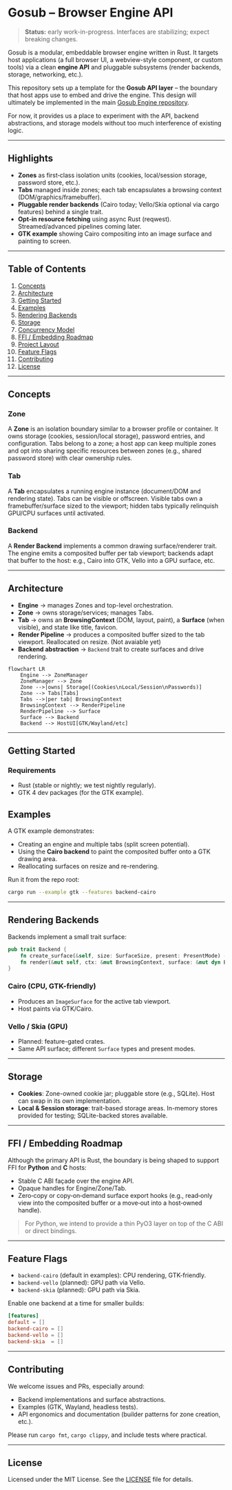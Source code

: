 # Gosub – Browser Engine API

> **Status:** early work-in-progress. Interfaces are stabilizing; expect breaking changes.

Gosub is a modular, embeddable browser engine written in Rust. It targets host applications (a full browser UI, 
a webview-style component, or custom tools) via a clean **engine API** and pluggable subsystems (render backends, 
storage, networking, etc.).

This repository sets up a template for the **Gosub API layer** – the boundary that host apps use to embed and drive 
the engine. This design will ultimately be implemented in the main [Gosub Engine repository](https://github.com/gosub-io/gosub-engine).

For now, it provides us a place to experiment with the API, backend abstractions, and storage models without too much 
interference of existing logic.

---

## Highlights

* **Zones** as first‑class isolation units (cookies, local/session storage, password store, etc.).
* **Tabs** managed inside zones; each tab encapsulates a browsing context (DOM/graphics/framebuffer).
* **Pluggable render backends** (Cairo today; Vello/Skia optional via cargo features) behind a single trait.
* **Opt‑in resource fetching** using async Rust (reqwest). Streamed/advanced pipelines coming later.
* **GTK example** showing Cairo compositing into an image surface and painting to screen.

---

## Table of Contents

1. [Concepts](#concepts)
2. [Architecture](#architecture)
3. [Getting Started](#getting-started)
4. [Examples](#examples)
5. [Rendering Backends](#rendering-backends)
6. [Storage](#storage)
7. [Concurrency Model](#concurrency-model)
8. [FFI / Embedding Roadmap](#ffi--embedding-roadmap)
9. [Project Layout](#project-layout)
10. [Feature Flags](#feature-flags)
11. [Contributing](#contributing)
12. [License](#license)

---

## Concepts

### Zone

A **Zone** is an isolation boundary similar to a browser profile or container. It owns storage (cookies, session/local 
storage), password entries, and configuration. Tabs belong to a zone; a host app can keep multiple zones and opt into 
sharing specific resources between zones (e.g., shared password store) with clear ownership rules.

### Tab

A **Tab** encapsulates a running engine instance (document/DOM and rendering state). Tabs can be visible or offscreen. 
Visible tabs own a framebuffer/surface sized to the viewport; hidden tabs typically relinquish GPU/CPU surfaces until 
activated.

### Backend

A **Render Backend** implements a common drawing surface/renderer trait. The engine emits a composited buffer per tab 
viewport; backends adapt that buffer to the host: e.g., Cairo into GTK, Vello into a GPU surface, etc.

---

## Architecture

* **Engine** → manages Zones and top-level orchestration.
* **Zone** → owns storage/services; manages Tabs.
* **Tab** → owns an **BrowsingContext** (DOM, layout, paint), a **Surface** (when visible), and state like title, favicon.
* **Render Pipeline** → produces a composited buffer sized to the tab viewport. Reallocated on resize. (Not avaiable yet)
* **Backend abstraction** → `Backend` trait to create surfaces and drive rendering.

```mermaid
flowchart LR
    Engine --> ZoneManager
    ZoneManager --> Zone
    Zone -->|owns| Storage[(Cookies\nLocal/Session\nPasswords)]
    Zone --> Tabs[Tabs]
    Tabs -->|per tab| BrowsingContext
    BrowsingContext --> RenderPipeline
    RenderPipeline --> Surface
    Surface --> Backend
    Backend --> HostUI[GTK/Wayland/etc]
```

---

## Getting Started

### Requirements

* Rust (stable or nightly; we test nightly regularly).
* GTK 4 dev packages (for the GTK example).

## Examples

A GTK example demonstrates:

* Creating an engine and multiple tabs (split screen potential).
* Using the **Cairo backend** to paint the composited buffer onto a GTK drawing area.
* Reallocating surfaces on resize and re-rendering.

Run it from the repo root:

```bash
cargo run --example gtk --features backend-cairo
```

---

## Rendering Backends

Backends implement a small trait surface:

```rust
pub trait Backend {
    fn create_surface(&self, size: SurfaceSize, present: PresentMode) -> anyhow::Result<Box<dyn ErasedSurface>>;
    fn render(&mut self, ctx: &mut BrowsingContext, surface: &mut dyn ErasedSurface) -> anyhow::Result<()>;
}
```

### Cairo (CPU, GTK-friendly)

* Produces an `ImageSurface` for the active tab viewport.
* Host paints via GTK/Cairo.

### Vello / Skia (GPU)

* Planned: feature-gated crates.
* Same API surface; different `Surface` types and present modes.

---

## Storage

* **Cookies**: Zone-owned cookie jar; pluggable store (e.g., SQLite). Host can swap in its own implementation.
* **Local & Session storage**: trait-based storage areas. In-memory stores provided for testing; SQLite-backed stores available.

---

## FFI / Embedding Roadmap

Although the primary API is Rust, the boundary is being shaped to support FFI for **Python** and **C** hosts:

* Stable C ABI façade over the engine API.
* Opaque handles for Engine/Zone/Tab.
* Zero‑copy or copy‑on‑demand surface export hooks (e.g., read‑only view into the composited buffer or a move‑out into a host‑owned handle).

> For Python, we intend to provide a thin PyO3 layer on top of the C ABI or direct bindings.

---

## Feature Flags

* `backend-cairo` (default in examples): CPU rendering, GTK-friendly.
* `backend-vello` (planned): GPU path via Vello.
* `backend-skia` (planned): GPU path via Skia.

Enable one backend at a time for smaller builds:

```toml
[features]
default = []
backend-cairo = []
backend-vello = []
backend-skia  = []
```

---

## Contributing

We welcome issues and PRs, especially around:

* Backend implementations and surface abstractions.
* Examples (GTK, Wayland, headless tests).
* API ergonomics and documentation (builder patterns for zone creation, etc.).

Please run `cargo fmt`, `cargo clippy`, and include tests where practical.

---

## License

Licensed under the MIT License. See the [LICENSE](LICENSE) file for details.
